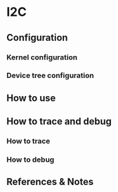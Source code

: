 # I2C

## Configuration

### Kernel configuration

### Device tree configuration

## How to use 

## How to trace and debug 

### How to trace

### How to debug

## References & Notes
